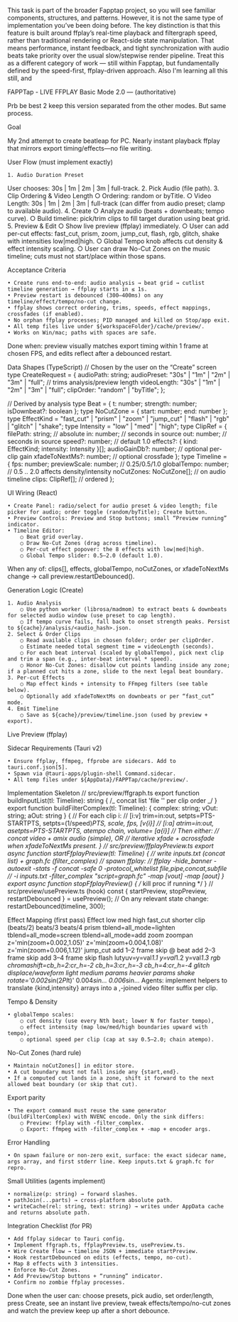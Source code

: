 This task is part of the broader Fapptap project, so you will see familiar components, structures, and patterns. However, it is not the same type of implementation you’ve been doing before. The key distinction is that this feature is built around ffplay’s real-time playback and filtergraph speed, rather than traditional rendering or React-side state manipulation. That means performance, instant feedback, and tight synchronization with audio beats take priority over the usual slow/stepwise render pipeline. Treat this as a different category of work — still within Fapptap, but fundamentally defined by the speed-first, ffplay-driven approach. Also I'm learning all this still, and

FAPPTap - LIVE FFPLAY Basic Mode 2.0 — (authoritative)

Prb be best 2 keep this version separated from the other modes. But same process.

Goal

My 2nd attempt to create beatleap for PC. Nearly instant playback ffplay that mirrors export timing/effects—no file writing.

User Flow (must implement exactly)

    1. Audio Duration Preset

User chooses: 30s | 1m | 2m | 3m | full-track. 2. Pick Audio (file path). 3. Clip Ordering & Video Length
○ Ordering: random or byTitle.
○ Video Length: 30s | 1m | 2m | 3m | full-track (can differ from audio preset; clamp to available audio). 4. Create
○ Analyze audio (beats + downbeats; tempo curve).
○ Build timeline: pick/trim clips to fill target duration using beat grid. 5. Preview & Edit
○ Show live preview (ffplay) immediately.
○ User can add per-cut effects: fast_cut, prism, zoom, jump_cut, flash, rgb, glitch, shake with intensities low|med|high.
○ Global Tempo knob affects cut density & effect intensity scaling.
○ User can draw No-Cut Zones on the music timeline; cuts must not start/place within those spans.

Acceptance Criteria

    • Create runs end-to-end: audio analysis → beat grid → cutlist timeline generation → ffplay starts in ≤ 1s.
    • Preview restart is debounced (300–400ms) on any timeline/effect/tempo/no-cut change.
    • ffplay shows correct ordering, trims, speeds, effect mappings, crossfades (if enabled).
    • No orphan ffplay processes; PID managed and killed on Stop/app exit.
    • All temp files live under ${workspaceFolder}/cache/preview/.
    • Works on Win/mac; paths with spaces are safe.

Done when: preview visually matches export timing within 1 frame at chosen FPS, and edits reflect after a debounced restart.

Data Shapes (TypeScript)
// Chosen by the user on the “Create” screen
type CreateRequest = {
audioPath: string;
audioPreset: "30s" | "1m" | "2m" | "3m" | "full"; // trims analysis/preview length
videoLength: "30s" | "1m" | "2m" | "3m" | "full";
clipOrder: "random" | "byTitle";
};

// Derived by analysis
type Beat = { t: number; strength: number; isDownbeat?: boolean };
type NoCutZone = { start: number; end: number };
type EffectKind = "fast_cut" | "prism" | "zoom" | "jump_cut" | "flash" | "rgb" | "glitch" | "shake";
type Intensity = "low" | "med" | "high";
type ClipRef = {
filePath: string; // absolute
in: number; // seconds in source
out: number; // seconds in source
speed?: number; // default 1.0
effects?: { kind: EffectKind; intensity: Intensity }[];
audioGainDb?: number; // optional per-clip gain
xfadeToNextMs?: number; // optional crossfade
};
type Timeline = {
fps: number;
previewScale: number; // 0.25/0.5/1.0
globalTempo: number; // 0.5 .. 2.0 affects density/intensity
noCutZones: NoCutZone[]; // on audio timeline
clips: ClipRef[]; // ordered
};

UI Wiring (React)

    • Create Panel: radio/select for audio preset & video length; file picker for audio; order toggle (random/byTitle); Create button.
    • Preview Controls: Preview and Stop buttons; small “Preview running” indicator.
    • Timeline Editor:
        ○ Beat grid overlay.
        ○ Draw No-Cut Zones (drag across timeline).
        ○ Per-cut effect popover: the 8 effects with low|med|high.
        ○ Global Tempo slider: 0.5–2.0 (default 1.0).

When any of: clips[], effects, globalTempo, noCutZones, or xfadeToNextMs change → call preview.restartDebounced().

Generation Logic (Create)

    1. Audio Analysis
        ○ Use python worker (librosa/madmom) to extract beats & downbeats for selected audio window (use preset to cap length).
        ○ If tempo curve fails, fall back to onset strength peaks. Persist to ${cache}/analysis/<audio_hash>.json.
    2. Select & Order Clips
        ○ Read available clips in chosen folder; order per clipOrder.
        ○ Estimate needed total segment time = videoLength (seconds).
        ○ For each beat interval (scaled by globalTempo), pick next clip and trim a span (e.g., inter-beat interval * speed).
        ○ Honor No-Cut Zones: disallow cut points landing inside any zone; if a planned cut hits a zone, slide to the next legal beat boundary.
    3. Per-cut Effects
        ○ Map effect kinds + intensity to FFmpeg filters (see table below).
        ○ Optionally add xfadeToNextMs on downbeats or per “fast_cut” mode.
    4. Emit Timeline
        ○ Save as ${cache}/preview/timeline.json (used by preview + export).

Live Preview (ffplay)

Sidecar Requirements (Tauri v2)

    • Ensure ffplay, ffmpeg, ffprobe are sidecars. Add to tauri.conf.json[5].
    • Spawn via @tauri-apps/plugin-shell Command.sidecar.
    • All temp files under ${AppData}/FAPPTap/cache/preview/.

Implementation Skeleton
// src/preview/ffgraph.ts
export function buildInputList(tl: Timeline): string { /_ concat list 'file '<path>' per clip order _/ }
export function buildFilterComplex(tl: Timeline): { complex: string; vOut: string; aOut: string } {
// For each clip i:
// [i:v] trim=in:out, setpts=PTS-STARTPTS, setpts=(1/speed)_PTS, scale, fps, <effects> [v{i}]
// [i:a] atrim=in:out, asetpts=PTS-STARTPTS, atempo chain, volume=<gain> [a{i}]
// Then either:
// concat video + amix audio (simple), OR
// iterative xfade + acrossfade when xfadeToNextMs present.
}
// src/preview/ffplayPreview.ts
export async function startFfplayPreview(tl: Timeline) {
// write inputs.txt (concat list) + graph.fc (filter_complex)
// spawn ffplay:
// ffplay -hide_banner -autoexit -stats -f concat -safe 0 -protocol_whitelist file,pipe,concat,subfile \
 // -i inputs.txt -filter_complex "script=graph.fc" -map [vout] -map [aout]
}
export async function stopFfplayPreview() { /_ kill proc if running \*/ }
// src/preview/usePreview.ts (hook)
const { startPreview, stopPreview, restartDebounced } = usePreview();
// On any relevant state change: restartDebounced(timeline, 300);

Effect Mapping (first pass)
Effect low med high
fast_cut shorter clip (beats/2) beats/3 beats/4
prism tblend=all_mode=lighten tblend=all_mode=screen tblend=all_mode=add
zoom zoompan z='min(zoom+0.002,1.05)' z='min(zoom+0.004,1.08)' z='min(zoom+0.006,1.12)'
jump_cut add 1–2 frame skip @ beat add 2–3 frame skip add 3–4 frame skip
flash lutyuv=y=val*1.1 y=val*1.2 y=val*1.3
rgb chromashift=cb_h=2:cr_h=-2 cb_h=3:cr_h=-3 cb_h=4:cr_h=-4
glitch displace/waveform light medium params heavier params
shake rotate='0.002*sin(2*PI*t)' 0.004*sin… 0.006*sin…
Agents: implement helpers to translate {kind,intensity} arrays into a ,-joined video filter suffix per clip.

Tempo & Density

    • globalTempo scales:
        ○ cut density (use every Nth beat; lower N for faster tempo),
        ○ effect intensity (map low/med/high boundaries upward with tempo),
        ○ optional speed per clip (cap at say 0.5–2.0; chain atempo).

No-Cut Zones (hard rule)

    • Maintain noCutZones[] in editor store.
    • A cut boundary must not fall inside any {start,end}.
    • If a computed cut lands in a zone, shift it forward to the next allowed beat boundary (or skip that cut).

Export parity

    • The export command must reuse the same generator (buildFilterComplex) with NVENC encode. Only the sink differs:
        ○ Preview: ffplay with -filter_complex.
        ○ Export: ffmpeg with -filter_complex + -map + encoder args.

Error Handling

    • On spawn failure or non-zero exit, surface: the exact sidecar name, args array, and first stderr line. Keep inputs.txt & graph.fc for repro.

Small Utilities (agents implement)

    • normalize(p: string) → forward slashes.
    • pathJoin(...parts) → cross-platform absolute path.
    • writeCache(rel: string, text: string) → writes under AppData cache and returns absolute path.

Integration Checklist (for PR)

    • Add ffplay sidecar to Tauri config.
    • Implement ffgraph.ts, ffplayPreview.ts, usePreview.ts.
    • Wire Create flow → timeline JSON + immediate startPreview.
    • Hook restartDebounced on edits (effects, tempo, no-cut).
    • Map 8 effects with 3 intensities.
    • Enforce No-Cut Zones.
    • Add Preview/Stop buttons + “running” indicator.
    • Confirm no zombie ffplay processes.

Done when the user can: choose presets, pick audio, set order/length, press Create, see an instant live preview, tweak effects/tempo/no-cut zones and watch the preview keep up after a short debounce.
